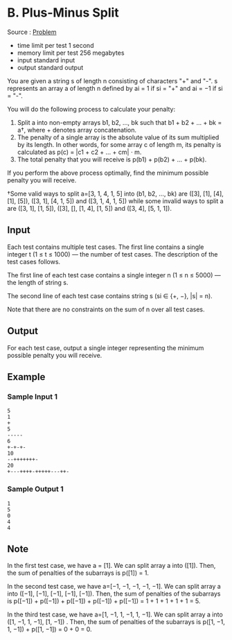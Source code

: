 # B. Plus-Minus Split

Source : [Problem](https://codeforces.com/problemset/problem/1919/B)

- time limit per test 1 second
- memory limit per test 256 megabytes
- input standard input
- output standard output

You are given a string s of length n consisting of characters "+" and "-". s represents an array a of length n defined by ai = 1 if si = "+" and ai = −1 if si = "-".

You will do the following process to calculate your penalty:

1. Split a into non-empty arrays b1, b2, …, bk such that b1 + b2 + … + bk = a†, where + denotes array concatenation.
2. The penalty of a single array is the absolute value of its sum multiplied by its length. In other words, for some array c of length m, its penalty is calculated as p(c) = |c1 + c2 + … + cm| ⋅ m.
3. The total penalty that you will receive is p(b1) + p(b2) + … + p(bk).

If you perform the above process optimally, find the minimum possible penalty you will receive.

†Some valid ways to split a=[3, 1, 4, 1, 5] into (b1, b2, …, bk) are ([3], [1], [4], [1], [5]), ([3, 1], [4, 1, 5]) and ([3, 1, 4, 1, 5]) while some invalid ways to split a are ([3, 1], [1, 5]), ([3], [], [1, 4], [1, 5]) and ([3, 4], [5, 1, 1]).

## Input

Each test contains multiple test cases. The first line contains a single integer t (1 ≤ t ≤ 1000) — the number of test cases. The description of the test cases follows.

The first line of each test case contains a single integer n (1 ≤ n ≤ 5000) — the length of string s.

The second line of each test case contains string s (si ∈ {+, −}, |s| = n).

Note that there are no constraints on the sum of n over all test cases.

## Output

For each test case, output a single integer representing the minimum possible penalty you will receive.

## Example

### Sample Input 1

    5
    1
    +
    5
    -----
    6
    +-+-+-
    10
    --+++++++-
    20
    +---++++-+++++---++-

### Sample Output 1

    1
    5
    0
    4
    4

## Note

In the first test case, we have a = [1]. We can split array a
into ([1]). Then, the sum of penalties of the subarrays is p([1]) = 1.

In the second test case, we have a=[−1, −1, −1, −1, −1]. We can split array a into ([−1], [−1], [−1], [−1], [−1]). Then, the sum of penalties of the subarrays is p([−1]) + p([−1]) + p([−1]) + p([−1]) + p([−1]) = 1 + 1 + 1 + 1 + 1 = 5.

In the third test case, we have a=[1, −1, 1, −1, 1, −1]. We can split array a into ([1, −1, 1, −1], [1, −1])
. Then, the sum of penalties of the subarrays is p([1, −1, 1, −1]) + p([1, −1]) = 0 + 0 = 0.
